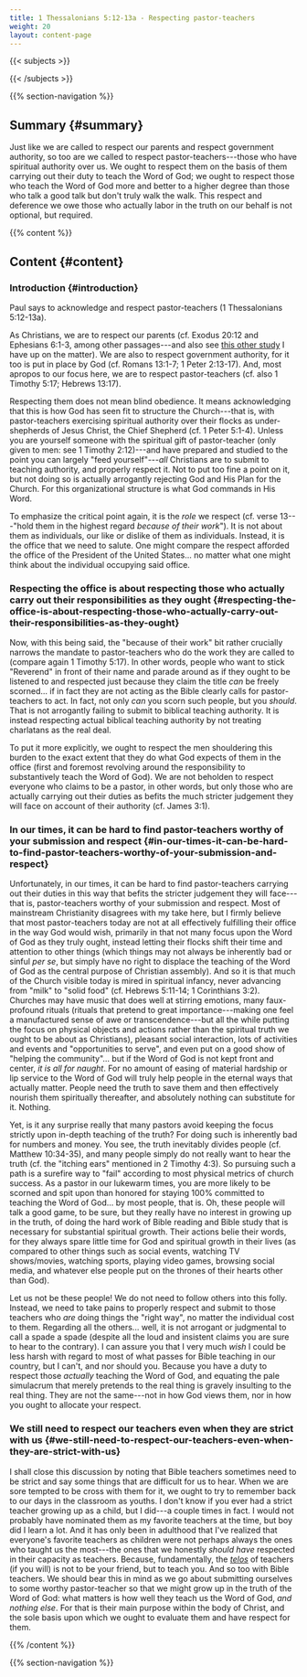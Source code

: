 ```yaml
---
title: 1 Thessalonians 5:12-13a - Respecting pastor-teachers
weight: 20
layout: content-page
---
```


{{< subjects >}}

{{< /subjects >}}

{{% section-navigation %}}

<!-- ## Video {#video}

{{% video
src=""

playlist=""

video=""

audio=""

slides="https://bibledocs.org/slides/"
%}} -->

## Summary {#summary}

Just like we are called to respect our parents and respect government authority, so too are we called to respect pastor-teachers---those who have spiritual authority over us. We ought to respect them on the basis of them carrying out their duty to teach the Word of God; we ought to respect those who teach the Word of God more and better to a higher degree than those who talk a good talk but don't truly walk the walk. This respect and deference we owe those who actually labor in the truth on our behalf is not optional, but required.

<!-- ## Timestamps {#timestamps} -->

{{% content %}}

## Content {#content}

<!-- --- -->

### Introduction {#introduction}

Paul says to acknowledge and respect pastor-teachers (1 Thessalonians 5:12-13a).

As Christians, we are to respect our parents (cf. Exodus 20:12 and Ephesians 6:1-3, among other passages---and also see [this other study](/questions-and-answers/self-generated/on-honoring-and-obeying-parents/) I have up on the matter). We are also to respect government authority, for it too is put in place by God (cf. Romans 13:1-7; 1 Peter 2:13-17). And, most apropos to our focus here, we are to respect pastor-teachers (cf. also 1 Timothy 5:17; Hebrews 13:17).

Respecting them does not mean blind obedience. It means acknowledging that this is how God has seen fit to structure the Church---that is, with pastor-teachers exercising spiritual authority over their flocks as under-shepherds of Jesus Christ, the Chief Shepherd (cf. 1 Peter 5:1-4). Unless you are yourself someone with the spiritual gift of pastor-teacher (only given to men: see 1 Timothy 2:12)---and have prepared and studied to the point you can largely "feed yourself"---*all* Christians are to submit to teaching authority, and properly respect it. Not to put too fine a point on it, but not doing so is actually arrogantly rejecting God and His Plan for the Church. For this organizational structure is what God commands in His Word.

To emphasize the critical point again, it is the *role* we respect (cf. verse 13---"hold them in the highest regard *because of their work*"). It is not about them as individuals, our like or dislike of them as individuals. Instead, it is the office that we need to salute. One might compare the respect afforded the office of the President of the United States... no matter what one might think about the individual occupying said office.

### Respecting the office is about respecting those who actually carry out their responsibilities as they ought {#respecting-the-office-is-about-respecting-those-who-actually-carry-out-their-responsibilities-as-they-ought}

Now, with this being said, the "because of their work" bit rather crucially narrows the mandate to pastor-teachers who do the work they are called to (compare again 1 Timothy 5:17). In other words, people who want to stick "Reverend" in front of their name and parade around as if they ought to be listened to and respected just because they claim the title *can* be freely scorned... if in fact they are not acting as the Bible clearly calls for pastor-teachers to act. In fact, not only *can* you scorn such people, but you *should*. That is not arrogantly failing to submit to biblical teaching authority. It is instead respecting actual biblical teaching authority by not treating charlatans as the real deal.

To put it more explicitly, we ought to respect the men shouldering this burden to the exact extent that they do what God expects of them in the office (first and foremost revolving around the responsibility to substantively teach the Word of God). We are not beholden to respect everyone who claims to be a pastor, in other words, but only those who are actually carrying out their duties as befits the much stricter judgement they will face on account of their authority (cf. James 3:1).

### In our times, it can be hard to find pastor-teachers worthy of your submission and respect {#in-our-times-it-can-be-hard-to-find-pastor-teachers-worthy-of-your-submission-and-respect}

Unfortunately, in our times, it can be hard to find pastor-teachers carrying out their duties in this way that befits the stricter judgement they will face---that is, pastor-teachers worthy of your submission and respect. Most of mainstream Christianity disagrees with my take here, but I firmly believe that most pastor-teachers today are not at all effectively fulfilling their office in the way God would wish, primarily in that not many focus upon the Word of God as they truly ought, instead letting their flocks shift their time and attention to other things (which things may not always be inherently bad or sinful *per se*, but simply have no right to displace the teaching of the Word of God as the central purpose of Christian assembly). And so it is that much of the Church visible today is mired in spiritual infancy, never advancing from "milk" to "solid food" (cf. Hebrews 5:11-14; 1 Corinthians 3:2). Churches may have music that does well at stirring emotions, many faux-profound rituals (rituals that pretend to great importance---making one feel a manufactured sense of awe or transcendence---but all the while putting the focus on physical objects and actions rather than the spiritual truth we ought to be about as Christians), pleasant social interaction, lots of activities and events and "opportunities to serve", and even put on a good show of "helping the community"... but if the Word of God is not kept front and center, *it is all for naught*. For no amount of easing of material hardship or lip service to the Word of God will truly help people in the eternal ways that actually matter. People need the truth to save them and then effectively nourish them spiritually thereafter, and absolutely nothing can substitute for it. Nothing.

Yet, is it any surprise really that many pastors avoid keeping the focus strictly upon in-depth teaching of the truth? For doing such is inherently bad for numbers and money. You see, the truth inevitably divides people (cf. Matthew 10:34-35), and many people simply do not really want to hear the truth (cf. the "itching ears" mentioned in 2 Timothy 4:3). So pursuing such a path is a surefire way to "fail" according to most physical metrics of church success. As a pastor in our lukewarm times, you are more likely to be scorned and spit upon than honored for staying 100% committed to teaching the Word of God... by most people, that is. Oh, these people will talk a good game, to be sure, but they really have no interest in growing up in the truth, of doing the hard work of Bible reading and Bible study that is necessary for substantial spiritual growth. Their actions belie their words, for they always spare little time for God and spiritual growth in their lives (as compared to other things such as social events, watching TV shows/movies, watching sports, playing video games, browsing social media, and whatever else people put on the thrones of their hearts other than God).

Let us not be these people! We do not need to follow others into this folly. Instead, we need to take pains to properly respect and submit to those teachers who *are* doing things the "right way", no matter the individual cost to them. Regarding all the others... well, it is not arrogant or judgmental to call a spade a spade (despite all the loud and insistent claims you are sure to hear to the contrary). I can assure you that I very much *wish* I could be less harsh with regard to most of what passes for Bible teaching in our country, but I can't, and nor should you. Because you have a duty to respect those *actually* teaching the Word of God, and equating the pale simulacrum that merely pretends to the real thing is gravely insulting to the real thing. They are not the same---not in how God views them, nor in how you ought to allocate your respect.

### We still need to respect our teachers even when they are strict with us {#we-still-need-to-respect-our-teachers-even-when-they-are-strict-with-us}

I shall close this discussion by noting that Bible teachers sometimes need to be strict and say some things that are difficult for us to hear. When we are sore tempted to be cross with them for it, we ought to try to remember back to our days in the classroom as youths. I don't know if you ever had a strict teacher growing up as a child, but I did---a couple times in fact. I would not probably have nominated them as my favorite teachers at the time, but boy did I learn a lot. And it has only been in adulthood that I've realized that everyone's favorite teachers as children were not perhaps always the ones who taught us the most---the ones that we honestly *should have* respected in their capacity as teachers. Because, fundamentally, the [*telos*](https://www.rep.routledge.com/articles/thematic/telos/) of teachers (if you will) is not to be your friend, but to teach you. And so too with Bible teachers. We should bear this in mind as we go about submitting ourselves to some worthy pastor-teacher so that we might grow up in the truth of the Word of God: what matters is how well they teach us the Word of God, *and nothing else*. For that is their main purpose within the body of Christ, and the sole basis upon which we ought to evaluate them and have respect for them.

{{% /content %}}


<!-- {{% transcript %}}

## Video/audio transcript {#video-audio-transcript}



{{% /transcript %}} -->

{{% section-navigation %}}
